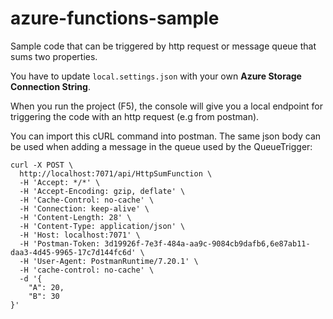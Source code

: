 # azure-functions-sample
Sample code that can be triggered by http request or message queue that sums two properties.

You have to update `local.settings.json` with your own **Azure Storage Connection String**.

When you run the project (F5), the console will give you a local endpoint for triggering the code with an http request (e.g from postman).

You can import this cURL command into postman. The same json body can be used when adding a message in the queue used by the QueueTrigger:

```
curl -X POST \
  http://localhost:7071/api/HttpSumFunction \
  -H 'Accept: */*' \
  -H 'Accept-Encoding: gzip, deflate' \
  -H 'Cache-Control: no-cache' \
  -H 'Connection: keep-alive' \
  -H 'Content-Length: 28' \
  -H 'Content-Type: application/json' \
  -H 'Host: localhost:7071' \
  -H 'Postman-Token: 3d19926f-7e3f-484a-aa9c-9084cb9dafb6,6e87ab11-daa3-4d45-9965-17c7d144fc6d' \
  -H 'User-Agent: PostmanRuntime/7.20.1' \
  -H 'cache-control: no-cache' \
  -d '{
    "A": 20,
    "B": 30
}'
```